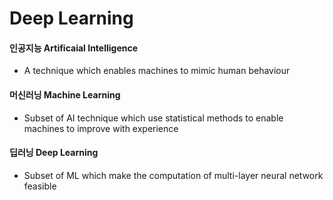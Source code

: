 # Deep Learning
#### 인공지능 Artificaial Intelligence

- A technique which enables machines to mimic human behaviour

#### 머신러닝 Machine Learning

- Subset of AI technique which use statistical methods to enable machines to improve with experience

#### 딥러닝 Deep Learning

- Subset of ML which make the computation of multi-layer neural network feasible
